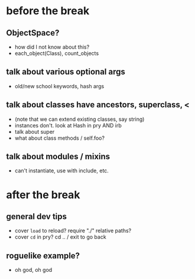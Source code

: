# before the break

## ObjectSpace?
* how did I not know about this?
* each_object(Class), count_objects

## talk about various optional args
* old/new school keywords, hash args

## talk about classes have ancestors, superclass, <
*  (note that we can extend existing classes, say string)
*  instances don't. look at Hash in pry AND irb
*  talk about super
*  what about class methods / self.foo?

## talk about modules / mixins
*  can't instantiate, use with include, etc.

# after the break

## general dev tips
* cover `load` to reload? require "./" relative paths?
* cover `cd` in pry? cd .. / exit to go back

## roguelike example?
* oh god, oh god
